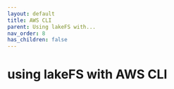 ```yaml
---
layout: default
title: AWS CLI
parent: Using lakeFS with...
nav_order: 8
has_children: false
---
```


# using lakeFS with AWS CLI